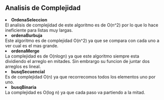 <h2>Analisis de Complejidad</h2>

<li><strong>OrdenaSeleccion</strong></li>
El analisis de complejidad de este algoritmo es de O(n^2) por lo que lo hace ineficiente para listas muy largas.

<li><strong>ordenaBurbuja</strong></li>
Este algoritmo es de complejidad O(n^2) ya que se compara con cada uno a ver cual es el mas grande. 

<li><strong>ordenaMerge</strong></li>
La complejidad es de O(nlogn) ya que este algoritmo siempre esta dividiendo el arreglo en mitades. Sin embrargo su funcion de juntar dos arreglos es lineal.

<li><strong>busqSecuencial</strong></li>
Es de complejidad O(n) ya que recorrecomos todos los elementos uno por uno. 

<li><strong>busqBinaria</strong></li>
La complejidad es O(log n) ya que cada paso va partiendo a la mitad. 
